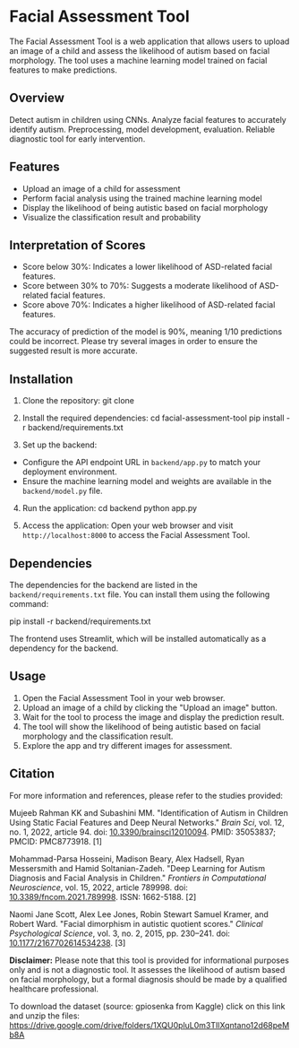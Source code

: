 # Facial Assessment Tool

The Facial Assessment Tool is a web application that allows users to upload an image of a child and assess the likelihood of autism based on facial morphology. The tool uses a machine learning model trained on facial features to make predictions.

## Overview
Detect autism in children using CNNs. Analyze facial features to accurately identify autism. Preprocessing, model development, evaluation. Reliable diagnostic tool for early intervention.

## Features

- Upload an image of a child for assessment
- Perform facial analysis using the trained machine learning model
- Display the likelihood of being autistic based on facial morphology
- Visualize the classification result and probability

## Interpretation of Scores
- Score below 30%:
Indicates a lower likelihood of ASD-related facial features.
- Score between 30% to 70%:
Suggests a moderate likelihood of ASD-related facial features.
- Score above 70%:
Indicates a higher likelihood of ASD-related facial features.

The accuracy of prediction of the model is 90%, meaning 1/10 predictions could be incorrect. Please try several images in order to ensure the suggested result is more accurate.

## Installation

1. Clone the repository:
git clone <repository-url>


2. Install the required dependencies:
cd facial-assessment-tool
pip install -r backend/requirements.txt


3. Set up the backend:
- Configure the API endpoint URL in `backend/app.py` to match your deployment environment.
- Ensure the machine learning model and weights are available in the `backend/model.py` file.

4. Run the application:
cd backend
python app.py


5. Access the application:
Open your web browser and visit `http://localhost:8000` to access the Facial Assessment Tool.

## Dependencies

The dependencies for the backend are listed in the `backend/requirements.txt` file. You can install them using the following command:

pip install -r backend/requirements.txt


The frontend uses Streamlit, which will be installed automatically as a dependency for the backend.

## Usage

1. Open the Facial Assessment Tool in your web browser.
2. Upload an image of a child by clicking the "Upload an image" button.
3. Wait for the tool to process the image and display the prediction result.
4. The tool will show the likelihood of being autistic based on facial morphology and the classification result.
5. Explore the app and try different images for assessment.

## Citation

For more information and references, please refer to the studies provided:

Mujeeb Rahman KK and Subashini MM. "Identification of Autism in Children Using Static Facial Features and Deep Neural Networks." *Brain Sci*, vol. 12, no. 1, 2022, article 94. doi: [10.3390/brainsci12010094](https://doi.org/10.3390/brainsci12010094). PMID: 35053837; PMCID: PMC8773918. [1]

Mohammad-Parsa Hosseini, Madison Beary, Alex Hadsell, Ryan Messersmith and Hamid Soltanian-Zadeh. "Deep Learning for Autism Diagnosis and Facial Analysis in Children." *Frontiers in Computational Neuroscience*, vol. 15, 2022, article 789998. doi: [10.3389/fncom.2021.789998](https://doi.org/10.3389/fncom.2021.789998). ISSN: 1662-5188. [2]

Naomi Jane Scott, Alex Lee Jones, Robin Stewart Samuel Kramer, and Robert Ward. "Facial dimorphism in autistic quotient scores." *Clinical Psychological Science*, vol. 3, no. 2, 2015, pp. 230–241. doi: [10.1177/2167702614534238](https://doi.org/10.1177/2167702614534238). [3]

**Disclaimer:** Please note that this tool is provided for informational purposes only and is not a diagnostic tool. It assesses the likelihood of autism based on facial morphology, but a formal diagnosis should be made by a qualified healthcare professional.

To download the dataset (source: gpiosenka from Kaggle) click on this link and unzip the files:
https://drive.google.com/drive/folders/1XQU0pluL0m3TIlXqntano12d68peMb8A

